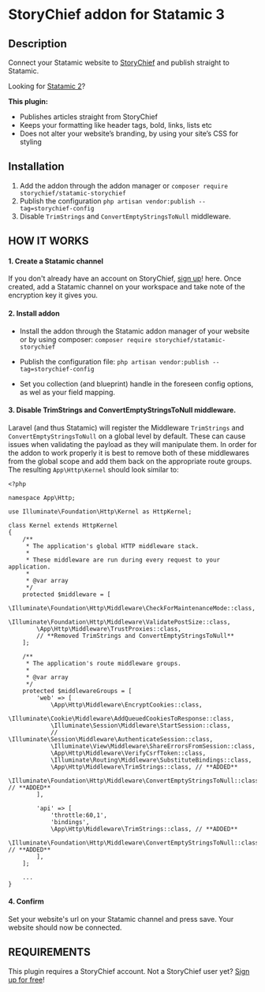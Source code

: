 # StoryChief addon for Statamic 3

## Description

Connect your Statamic website to [StoryChief](https://storychief.io) and publish straight to Statamic.

Looking for [Statamic 2](https://github.com/Story-Chief/statamic-addon)?

**This plugin:**

* Publishes articles straight from StoryChief
* Keeps your formatting like header tags, bold, links, lists etc
* Does not alter your website’s branding, by using your site’s CSS for styling

## Installation

1. Add the addon through the addon manager or `composer require storychief/statamic-storychief`
2. Publish the configuration `php artisan vendor:publish --tag=storychief-config`
3. Disable `TrimStrings` and `ConvertEmptyStringsToNull` middleware.

## HOW IT WORKS

#### 1. Create a Statamic channel

If you don't already have an account on StoryChief, [sign up](https://app.storychief.io/register)! here. Once created,
add a Statamic channel on your workspace and take note of the encryption key it gives you.

#### 2. Install addon

- Install the addon through the Statamic addon manager of your website or by using composer:
  ```composer require storychief/statamic-storychief```

- Publish the configuration file:
  ```php artisan vendor:publish --tag=storychief-config```

- Set you collection (and blueprint) handle in the foreseen config options, as wel as your field mapping.

#### 3. Disable TrimStrings and ConvertEmptyStringsToNull middleware.

Laravel (and thus Statamic) will register the Middleware `TrimStrings` and `ConvertEmptyStringsToNull` on a global level
by default. These can cause issues when validating the payload as they will manipulate them. In order for the addon to
work properly it is best to remove both of these middlewares from the global scope and add them back on the appropriate
route groups. The resulting `App\Http\Kernel` should look similar to:

```
<?php

namespace App\Http;

use Illuminate\Foundation\Http\Kernel as HttpKernel;

class Kernel extends HttpKernel
{
    /**
     * The application's global HTTP middleware stack.
     *
     * These middleware are run during every request to your application.
     *
     * @var array
     */
    protected $middleware = [
        \Illuminate\Foundation\Http\Middleware\CheckForMaintenanceMode::class,
        \Illuminate\Foundation\Http\Middleware\ValidatePostSize::class,
        \App\Http\Middleware\TrustProxies::class,
        // **Removed TrimStrings and ConvertEmptyStringsToNull**
    ];

    /**
     * The application's route middleware groups.
     *
     * @var array
     */
    protected $middlewareGroups = [
        'web' => [
            \App\Http\Middleware\EncryptCookies::class,
            \Illuminate\Cookie\Middleware\AddQueuedCookiesToResponse::class,
            \Illuminate\Session\Middleware\StartSession::class,
            // \Illuminate\Session\Middleware\AuthenticateSession::class,
            \Illuminate\View\Middleware\ShareErrorsFromSession::class,
            \App\Http\Middleware\VerifyCsrfToken::class,
            \Illuminate\Routing\Middleware\SubstituteBindings::class,
            \App\Http\Middleware\TrimStrings::class, // **ADDED**
            \Illuminate\Foundation\Http\Middleware\ConvertEmptyStringsToNull::class, // **ADDED**
        ],

        'api' => [
            'throttle:60,1',
            'bindings',
            \App\Http\Middleware\TrimStrings::class, // **ADDED**
            \Illuminate\Foundation\Http\Middleware\ConvertEmptyStringsToNull::class, // **ADDED**
        ],
    ];

    ...
}
```

#### 4. Confirm

Set your website's url on your Statamic channel and press save. Your website should now be connected.

## REQUIREMENTS

This plugin requires a StoryChief account. Not a StoryChief user
yet? [Sign up for free](https://app.storychief.io/register)!
